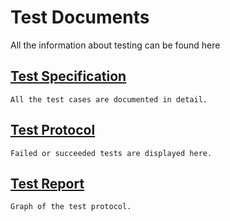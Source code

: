 # Test Documents
All the information about testing can be found here
## [Test Specification](https://github.com/FitnessForGeeks/FitnessForGeeks/blob/master/Test%20Documents/TestSpecification.pdf)
    All the test cases are documented in detail.
## [Test Protocol](https://github.com/FitnessForGeeks/FitnessForGeeks/blob/master/Test%20Documents/TestProtocol.pdf)
    Failed or succeeded tests are displayed here.
## [Test Report](https://github.com/FitnessForGeeks/FitnessForGeeks/blob/master/Test%20Documents/TestReport.pdf)
    Graph of the test protocol.